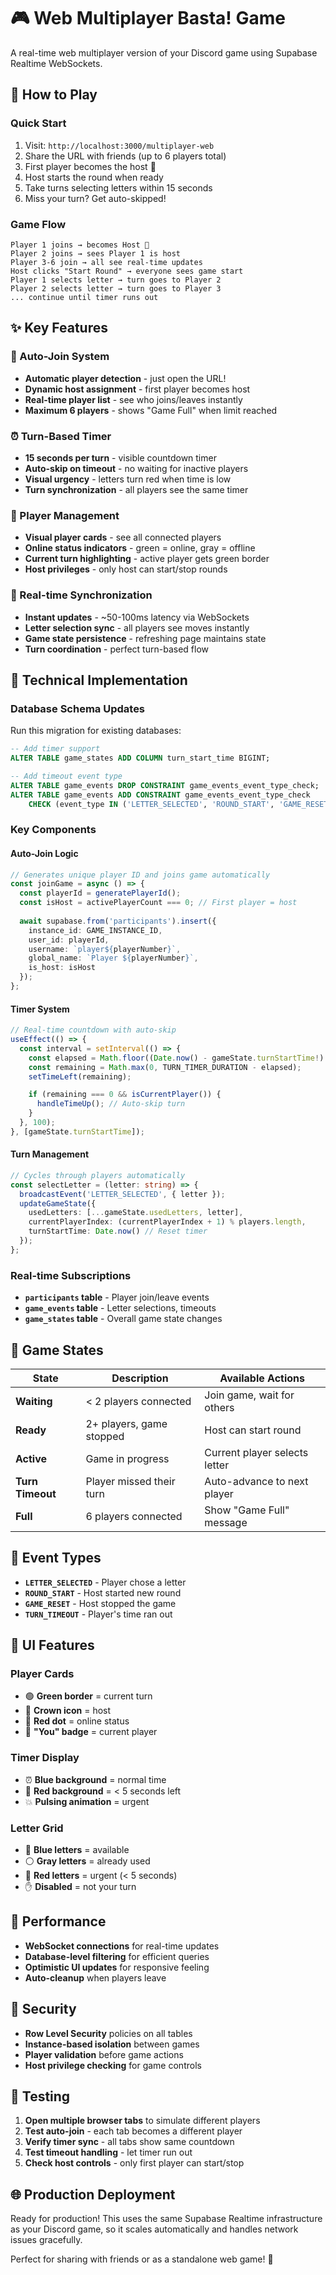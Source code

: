 # 🎮 Web Multiplayer Basta! Game

A real-time web multiplayer version of your Discord game using Supabase Realtime WebSockets.

## 🚀 **How to Play**

### **Quick Start**
1. Visit: `http://localhost:3000/multiplayer-web`
2. Share the URL with friends (up to 6 players total)
3. First player becomes the host 👑
4. Host starts the round when ready
5. Take turns selecting letters within 15 seconds
6. Miss your turn? Get auto-skipped!

### **Game Flow**
```
Player 1 joins → becomes Host 👑
Player 2 joins → sees Player 1 is host
Player 3-6 join → all see real-time updates
Host clicks "Start Round" → everyone sees game start
Player 1 selects letter → turn goes to Player 2
Player 2 selects letter → turn goes to Player 3
... continue until timer runs out
```

## ✨ **Key Features**

### **🔄 Auto-Join System**
- **Automatic player detection** - just open the URL!
- **Dynamic host assignment** - first player becomes host
- **Real-time player list** - see who joins/leaves instantly
- **Maximum 6 players** - shows "Game Full" when limit reached

### **⏰ Turn-Based Timer**
- **15 seconds per turn** - visible countdown timer
- **Auto-skip on timeout** - no waiting for inactive players
- **Visual urgency** - letters turn red when time is low
- **Turn synchronization** - all players see the same timer

### **👥 Player Management**
- **Visual player cards** - see all connected players
- **Online status indicators** - green = online, gray = offline
- **Current turn highlighting** - active player gets green border
- **Host privileges** - only host can start/stop rounds

### **🎯 Real-time Synchronization**
- **Instant updates** - ~50-100ms latency via WebSockets
- **Letter selection sync** - all players see moves instantly
- **Game state persistence** - refreshing page maintains state
- **Turn coordination** - perfect turn-based flow

## 🔧 **Technical Implementation**

### **Database Schema Updates**
Run this migration for existing databases:
```sql
-- Add timer support
ALTER TABLE game_states ADD COLUMN turn_start_time BIGINT;

-- Add timeout event type
ALTER TABLE game_events DROP CONSTRAINT game_events_event_type_check;
ALTER TABLE game_events ADD CONSTRAINT game_events_event_type_check 
    CHECK (event_type IN ('LETTER_SELECTED', 'ROUND_START', 'GAME_RESET', 'TIMER_UPDATE', 'PLAYER_JOIN', 'PLAYER_LEAVE', 'TURN_TIMEOUT'));
```

### **Key Components**

#### **Auto-Join Logic**
```typescript
// Generates unique player ID and joins game automatically
const joinGame = async () => {
  const playerId = generatePlayerId();
  const isHost = activePlayerCount === 0; // First player = host
  
  await supabase.from('participants').insert({
    instance_id: GAME_INSTANCE_ID,
    user_id: playerId,
    username: `player${playerNumber}`,
    global_name: `Player ${playerNumber}`,
    is_host: isHost
  });
};
```

#### **Timer System**
```typescript
// Real-time countdown with auto-skip
useEffect(() => {
  const interval = setInterval(() => {
    const elapsed = Math.floor((Date.now() - gameState.turnStartTime!) / 1000);
    const remaining = Math.max(0, TURN_TIMER_DURATION - elapsed);
    setTimeLeft(remaining);

    if (remaining === 0 && isCurrentPlayer()) {
      handleTimeUp(); // Auto-skip turn
    }
  }, 100);
}, [gameState.turnStartTime]);
```

#### **Turn Management**
```typescript
// Cycles through players automatically
const selectLetter = (letter: string) => {
  broadcastEvent('LETTER_SELECTED', { letter });
  updateGameState({
    usedLetters: [...gameState.usedLetters, letter],
    currentPlayerIndex: (currentPlayerIndex + 1) % players.length,
    turnStartTime: Date.now() // Reset timer
  });
};
```

### **Real-time Subscriptions**
- **`participants` table** - Player join/leave events
- **`game_events` table** - Letter selections, timeouts
- **`game_states` table** - Overall game state changes

## 🎯 **Game States**

| State | Description | Available Actions |
|-------|-------------|-------------------|
| **Waiting** | < 2 players connected | Join game, wait for others |
| **Ready** | 2+ players, game stopped | Host can start round |
| **Active** | Game in progress | Current player selects letter |
| **Turn Timeout** | Player missed their turn | Auto-advance to next player |
| **Full** | 6 players connected | Show "Game Full" message |

## 🔄 **Event Types**

- **`LETTER_SELECTED`** - Player chose a letter
- **`ROUND_START`** - Host started new round
- **`GAME_RESET`** - Host stopped the game
- **`TURN_TIMEOUT`** - Player's time ran out

## 🎨 **UI Features**

### **Player Cards**
- 🟢 **Green border** = current turn
- 👑 **Crown icon** = host
- 🔴 **Red dot** = online status
- 💙 **"You" badge** = current player

### **Timer Display**
- ⏰ **Blue background** = normal time
- 🔴 **Red background** = < 5 seconds left
- 💥 **Pulsing animation** = urgent

### **Letter Grid**
- 🔵 **Blue letters** = available
- ⚪ **Gray letters** = already used
- 🔴 **Red letters** = urgent (< 5 seconds)
- ✋ **Disabled** = not your turn

## 🚀 **Performance**

- **WebSocket connections** for real-time updates
- **Database-level filtering** for efficient queries
- **Optimistic UI updates** for responsive feeling
- **Auto-cleanup** when players leave

## 🔐 **Security**

- **Row Level Security** policies on all tables
- **Instance-based isolation** between games
- **Player validation** before game actions
- **Host privilege checking** for game controls

## 🧪 **Testing**

1. **Open multiple browser tabs** to simulate different players
2. **Test auto-join** - each tab becomes a different player
3. **Verify timer sync** - all tabs show same countdown
4. **Test timeout handling** - let timer run out
5. **Check host controls** - only first player can start/stop

## 🌐 **Production Deployment**

Ready for production! This uses the same Supabase Realtime infrastructure as your Discord game, so it scales automatically and handles network issues gracefully.

Perfect for sharing with friends or as a standalone web game! 🎉